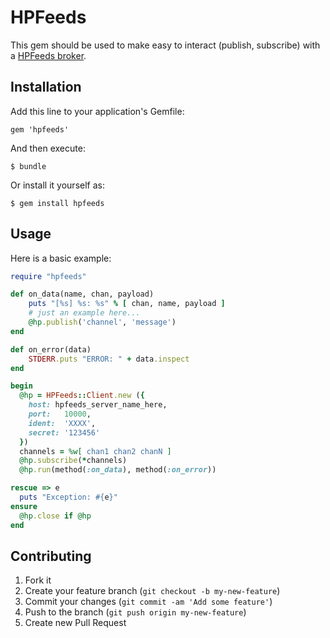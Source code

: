 # HPFeeds

This gem should be used to make easy to interact (publish, subscribe) with a [HPFeeds broker](https://redmine.honeynet.org/projects/hpfeeds/wiki).

## Installation

Add this line to your application's Gemfile:

    gem 'hpfeeds'

And then execute:

    $ bundle

Or install it yourself as:

    $ gem install hpfeeds

## Usage

Here is a basic example:

```ruby
require "hpfeeds"

def on_data(name, chan, payload)
	puts "[%s] %s: %s" % [ chan, name, payload ]
	# just an example here...
	@hp.publish('channel', 'message')
end

def on_error(data)
	STDERR.puts "ERROR: " + data.inspect
end

begin
  @hp = HPFeeds::Client.new ({
    host: hpfeeds_server_name_here,
    port:   10000,
    ident:  'XXXX',
    secret: '123456'
  })
  channels = %w[ chan1 chan2 chanN ]
  @hp.subscribe(*channels)
  @hp.run(method(:on_data), method(:on_error))

rescue => e
  puts "Exception: #{e}"
ensure
  @hp.close if @hp
end
```

## Contributing

1. Fork it
2. Create your feature branch (`git checkout -b my-new-feature`)
3. Commit your changes (`git commit -am 'Add some feature'`)
4. Push to the branch (`git push origin my-new-feature`)
5. Create new Pull Request
